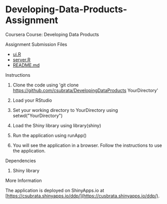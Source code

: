 Developing-Data-Products-Assignment
===================================

Coursera Course: Developing Data Products

Assignment Submission Files
- [ui.R](https://github.com/csubrata/DevelopingDataProducts/blob/master/ui.R)
- [server.R](https://github.com/csubrata/DevelopingDataProducts/blob/master/server.R)
- [README.md](https://github.com/csubrata/DevelopingDataProducts/blob/master/README.md)

Instructions

1. Clone the code using 'git clone https://github.com/csubrata/DevelopingDataProducts YourDirectory'

2. Load your RStudio

3. Set your working directory to YourDirectory using setwd("YourDirectory")

4. Load the Shiny library using library(shiny)

5. Run the application using runApp()

6. You will see the application in a browser. Follow the instructions to use the application.

Dependencies

1. Shiny library

More Information

The application is deployed on ShinyApps.io at [https://csubrata.shinyapps.io/ddp/](https://cusbrata.shinyapps.io/ddp/).